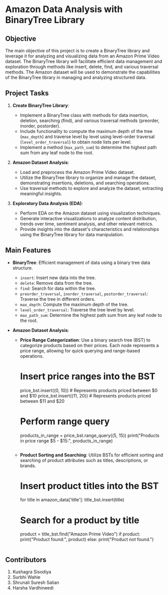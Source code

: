 # Amazon Data Analysis with BinaryTree Library

## Objective

The main objective of this project is to create a BinaryTree library and leverage it for analyzing and visualizing data from an Amazon Prime Video dataset. The BinaryTree library will facilitate efficient data management and exploration through methods like insert, delete, find, and various traversal methods. The Amazon dataset will be used to demonstrate the capabilities of the BinaryTree library in managing and analyzing structured data.

## Project Tasks

1. **Create BinaryTree Library**:
   - Implement a BinaryTree class with methods for data insertion, deletion, searching (find), and various traversal methods (preorder, inorder, postorder).
   - Include functionality to compute the maximum depth of the tree (`max_depth`) and traverse level by level using level-order traversal (`level_order_traversal`) to obtain node lists per level.
   - Implement a method (`max_path_sum`) to determine the highest path sum from any leaf node to the root.

2. **Amazon Dataset Analysis**:
   - Load and preprocess the Amazon Prime Video dataset.
   - Utilize the BinaryTree library to organize and manage the dataset, demonstrating insertions, deletions, and searching operations.
   - Use traversal methods to explore and analyze the dataset, extracting meaningful insights.

3. **Exploratory Data Analysis (EDA)**:
   - Perform EDA on the Amazon dataset using visualization techniques.
   - Generate interactive visualizations to analyze content distribution, trends over time, sentiment analysis, and other relevant metrics.
   - Provide insights into the dataset's characteristics and relationships using the BinaryTree library for data manipulation.

## Main Features

- **BinaryTree**: Efficient management of data using a binary tree data structure.
  - `insert`: Insert new data into the tree.
  - `delete`: Remove data from the tree.
  - `find`: Search for data within the tree.
  - `preorder_traversal`, `inorder_traversal`, `postorder_traversal`: Traverse the tree in different orders.
  - `max_depth`: Compute the maximum depth of the tree.
  - `level_order_traversal`: Traverse the tree level by level.
  - `max_path_sum`: Determine the highest path sum from any leaf node to the root.

- **Amazon Dataset Analysis**:
  - **Price Range Categorization**:
    Use a binary search tree (BST) to categorize products based on their prices. Each node represents a price range, allowing for quick querying and range-based operations.
   
    # Insert price ranges into the BST
    price_bst.insert((0, 10))   # Represents products priced between $0 and $10
    price_bst.insert((11, 20))  # Represents products priced between $11 and $20
    
    # Perform range query
    products_in_range = price_bst.range_query((5, 15))
    print("Products in price range $5 - $15:", products_in_range)
    ```

  - **Product Sorting and Searching**:
    Utilize BSTs for efficient sorting and searching of product attributes such as titles, descriptions, or brands.


    # Insert product titles into the BST
    for title in amazon_data['title']:
        title_bst.insert(title)
    
    # Search for a product by title
    product = title_bst.find("Amazon Prime Video")
    if product:
        print("Product found:", product)
    else:
        print("Product not found.")
    ```

## Contributors

1. Kushagra Sisodiya
2. Surbhi Wahie 
3. Shrunali Suresh Salian 
4. Harsha Vardhineedi 
